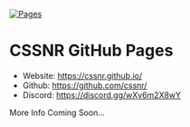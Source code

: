 [![Pages](https://github.com/cssnr/cssnr.github.io/actions/workflows/build.yaml/badge.svg)](https://github.com/cssnr/cssnr.github.io/actions/workflows/build.yaml)
# CSSNR GitHub Pages

* Website: https://cssnr.github.io/
* Github: https://github.com/cssnr/
* Discord: https://discord.gg/wXy6m2X8wY

More Info Coming Soon...
